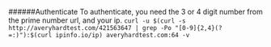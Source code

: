 ######Authenticate
To authenticate, you need the 3 or 4 digit number from the prime number url, and your ip.
`curl -u $(curl -s http://averyhardtest.com/421563647 | grep -Po "[0-9]{2,4}(?=:)"):$(curl ipinfo.io/ip) averyhardtest.com:64 -v`